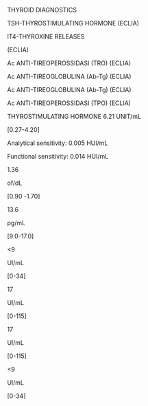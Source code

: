 THYROID DIAGNOSTICS

TSH-THYROSTIMULATING HORMONE (ECLIA)

IT4-THYROXINE RELEASES

(ECLIA)

Ac ANTI-TIREOPEROSSIDASI (TRO) (ECLIA)

Ac ANTI-TIREOGLOBULINA (Ab-Tg) (ECLIA)

Ac ANTI-TIREOGLOBULINA (Ab-Tg) (ECLIA)

Ac ANTI-TIREOPEROSSIDASI (TPO) (ECLIA)

THYROSTIMULATING HORMONE 6.21 UNIT/mL

[0.27-4.20]

Analytical sensitivity: 0.005 HUI/mL

Functional sensitivity: 0.014 HUI/mL

1.36

of/dL

[0.90 -1.70]

13.6

pg/mL

[9.0-17.0]

<9

Ul/mL

[0-34]

17

Ul/mL

[0-115]

17

Ul/mL

[0-115]

<9

Ul/mL

[0-34]